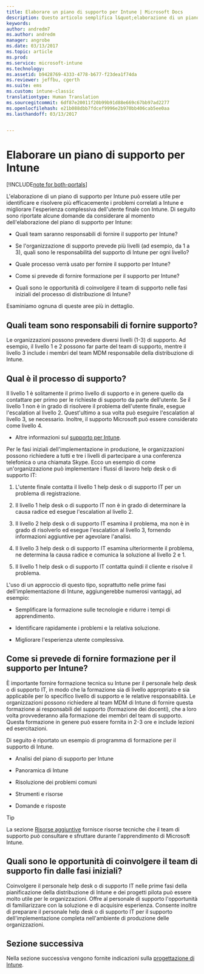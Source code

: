 ```yaml
---
title: Elaborare un piano di supporto per Intune | Microsoft Docs
description: Questo articolo semplifica l&quot;elaborazione di un piano di supporto per la progettazione e l&quot;implementazione di Microsoft Intune in configurazione solo cloud.
keywords: 
author: andredm7
ms.author: andredm
manager: angrobe
ms.date: 03/13/2017
ms.topic: article
ms.prod: 
ms.service: microsoft-intune
ms.technology: 
ms.assetid: b9428769-4333-4778-b677-f23dea1f74da
ms.reviewer: jeffbu, cgerth
ms.suite: ems
ms.custom: intune-classic
translationtype: Human Translation
ms.sourcegitcommit: 6df87e20011f20b99b91d88e669c67bb97ad2277
ms.openlocfilehash: e21b088dbb7fdcef9996e2b970bb406cab5ee0aa
ms.lasthandoff: 03/13/2017


---
```


# <a name="develop-an-intune-support-plan"></a>Elaborare un piano di supporto per Intune

[!INCLUDE[note for both-portals](../includes/note-for-both-portals.md)]

L'elaborazione di un piano di supporto per Intune può essere utile per identificare e risolvere più efficacemente i problemi correlati a Intune e migliorare l'esperienza complessiva dell'utente finale con Intune. Di seguito sono riportate alcune domande da considerare al momento dell'elaborazione del piano di supporto per Intune:

-   Quali team saranno responsabili di fornire il supporto per Intune?

-   Se l'organizzazione di supporto prevede più livelli (ad esempio, da 1 a 3), quali sono le responsabilità del supporto di Intune per ogni livello?

-   Quale processo verrà usato per fornire il supporto per Intune?

-   Come si prevede di fornire formazione per il supporto per Intune?

-   Quali sono le opportunità di coinvolgere il team di supporto nelle fasi iniziali del processo di distribuzione di Intune?

Esaminiamo ognuna di queste aree più in dettaglio.

## <a name="which-teams-are-responsible-for-providing-support"></a>Quali team sono responsabili di fornire supporto?

Le organizzazioni possono prevedere diversi livelli (1-3) di supporto. Ad esempio, il livello 1 e 2 possono far parte del team di supporto, mentre il livello 3 include i membri del team MDM responsabile della distribuzione di Intune.

## <a name="what-is-the-support-process"></a>Qual è il processo di supporto?

Il livello 1 è solitamente il primo livello di supporto e in genere quello da contattare per primo per le richieste di supporto da parte dell'utente. Se il livello 1 non è in grado di risolvere il problema dell'utente finale, esegue l'escalation al livello 2. Quest'ultimo a sua volta può eseguire l'escalation al livello 3, se necessario. Inoltre, il supporto Microsoft può essere considerato come livello 4.

-   Altre informazioni sul [supporto per Intune](https://docs.microsoft.com/intune/troubleshoot/how-to-get-support-for-microsoft-intune).

Per le fasi iniziali dell'implementazione in produzione, le organizzazioni possono richiedere a tutti e tre i livelli di partecipare a una conferenza telefonica o una chiamata Skype. Ecco un esempio di come un'organizzazione può implementare i flussi di lavoro help desk o di supporto IT:

1.  L'utente finale contatta il livello 1 help desk o di supporto IT per un problema di registrazione.

2.  Il livello 1 help desk o di supporto IT non è in grado di determinare la causa radice ed esegue l'escalation al livello 2.

3.  Il livello 2 help desk o di supporto IT esamina il problema, ma non è in grado di risolverlo ed esegue l'escalation al livello 3, fornendo informazioni aggiuntive per agevolare l'analisi.

4.  Il livello 3 help desk o di supporto IT esamina ulteriormente il problema, ne determina la causa radice e comunica la soluzione al livello 2 e 1.

5.  Il livello 1 help desk o di supporto IT contatta quindi il cliente e risolve il problema.

L'uso di un approccio di questo tipo, soprattutto nelle prime fasi dell'implementazione di Intune, aggiungerebbe numerosi vantaggi, ad esempio:

-   Semplificare la formazione sulle tecnologie e ridurre i tempi di apprendimento.

-   Identificare rapidamente i problemi e la relativa soluzione.

-   Migliorare l'esperienza utente complessiva.

## <a name="how-you-plan-to-provide-intune-support-training"></a>Come si prevede di fornire formazione per il supporto per Intune?

È importante fornire formazione tecnica su Intune per il personale help desk o di supporto IT, in modo che la formazione sia di livello appropriato e sia applicabile per lo specifico livello di supporto e le relative responsabilità. Le organizzazioni possono richiedere al team MDM di Intune di fornire questa formazione ai responsabili del supporto (formazione dei docenti), che a loro volta provvederanno alla formazione dei membri del team di supporto. Questa formazione in genere può essere fornita in 2-3 ore e include lezioni ed esercitazioni.

Di seguito è riportato un esempio di programma di formazione per il supporto di Intune.

-   Analisi del piano di supporto per Intune

-   Panoramica di Intune

-   Risoluzione dei problemi comuni

-   Strumenti e risorse

-   Domande e risposte

>[!TIP]
> La sezione [Risorse aggiuntive](additional-resources.md) fornisce risorse tecniche che il team di supporto può consultare e sfruttare durante l'apprendimento di Microsoft Intune.

## <a name="what-opportunities-are-there-to-involve-the-support-team-earlier"></a>Quali sono le opportunità di coinvolgere il team di supporto fin dalle fasi iniziali?

Coinvolgere il personale help desk o di supporto IT nelle prime fasi della pianificazione della distribuzione di Intune e dei progetti pilota può essere molto utile per le organizzazioni. Offre al personale di supporto l'opportunità di familiarizzare con la soluzione e di acquisire esperienza. Consente inoltre di preparare il personale help desk o di supporto IT per il supporto dell'implementazione completa nell'ambiente di produzione delle organizzazioni.

## <a name="next-section"></a>Sezione successiva

Nella sezione successiva vengono fornite indicazioni sulla [progettazione di Intune](section-7-create-an-intune-design.md).

